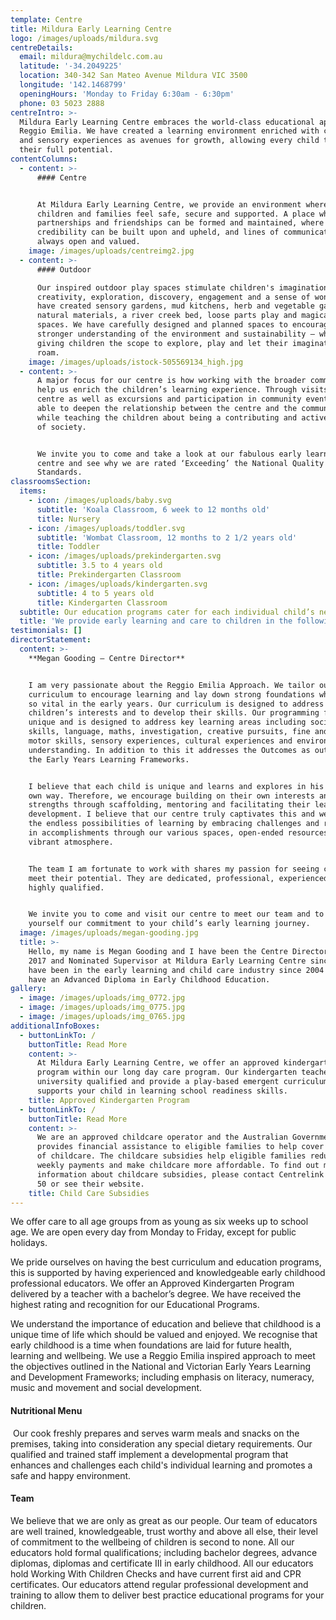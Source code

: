 ```yaml
---
template: Centre
title: Mildura Early Learning Centre
logo: /images/uploads/mildura.svg
centreDetails:
  email: mildura@mychildelc.com.au
  latitude: '-34.2049225'
  location: 340-342 San Mateo Avenue Mildura VIC 3500
  longitude: '142.1468799'
  openingHours: 'Monday to Friday 6:30am - 6:30pm'
  phone: 03 5023 2888
centreIntro: >-
  Mildura Early Learning Centre embraces the world-class educational approach,
  Reggio Emilia. We have created a learning environment enriched with creative
  and sensory experiences as avenues for growth, allowing every child to reach
  their full potential.
contentColumns:
  - content: >-
      #### Centre


      At Mildura Early Learning Centre, we provide an environment where both
      children and families feel safe, secure and supported. A place where
      partnerships and friendships can be formed and maintained, where trust and
      credibility can be built upon and upheld, and lines of communication are
      always open and valued.
    image: /images/uploads/centreimg2.jpg
  - content: >-
      #### Outdoor

      Our inspired outdoor play spaces stimulate children's imagination,
      creativity, exploration, discovery, engagement and a sense of wonder. We
      have created sensory gardens, mud kitchens, herb and vegetable gardens,
      natural materials, a river creek bed, loose parts play and magical play
      spaces. We have carefully designed and planned spaces to encourage a
      stronger understanding of the environment and sustainability – while
      giving children the scope to explore, play and let their imaginations
      roam.
    image: /images/uploads/istock-505569134_high.jpg
  - content: >-
      A major focus for our centre is how working with the broader community can
      help us enrich the children’s learning experience. Through visits to the
      centre as well as excursions and participation in community events, we are
      able to deepen the relationship between the centre and the community,
      while teaching the children about being a contributing and active member
      of society.


      We invite you to come and take a look at our fabulous early learning
      centre and see why we are rated ‘Exceeding’ the National Quality
      Standards.
classroomsSection:
  items:
    - icon: /images/uploads/baby.svg
      subtitle: 'Koala Classroom, 6 week to 12 months old'
      title: Nursery
    - icon: /images/uploads/toddler.svg
      subtitle: 'Wombat Classroom, 12 months to 2 1/2 years old'
      title: Toddler
    - icon: /images/uploads/prekindergarten.svg
      subtitle: 3.5 to 4 years old
      title: Prekindergarten Classroom
    - icon: /images/uploads/kindergarten.svg
      subtitle: 4 to 5 years old
      title: Kindergarten Classroom
  subtitle: Our education programs cater for each individual child’s needs.
  title: 'We provide early learning and care to children in the following classrooms:'
testimonials: []
directorStatement:
  content: >-
    **Megan Gooding – Centre Director**


    I am very passionate about the Reggio Emilia Approach. We tailor our
    curriculum to encourage learning and lay down strong foundations which are
    so vital in the early years. Our curriculum is designed to address the
    children’s interests and to develop their skills. Our programming format is
    unique and is designed to address key learning areas including social
    skills, language, maths, investigation, creative pursuits, fine and gross
    motor skills, sensory experiences, cultural experiences and environmental
    understanding. In addition to this it addresses the Outcomes as outlined in
    the Early Years Learning Frameworks.


    I believe that each child is unique and learns and explores in his or her
    own way. Therefore, we encourage building on their own interests and
    strengths through scaffolding, mentoring and facilitating their learning and
    development. I believe that our centre truly captivates this and we ignite
    the endless possibilities of learning by embracing challenges and rejoicing
    in accomplishments through our various spaces, open-ended resources and our
    vibrant atmosphere. 


    The team I am fortunate to work with shares my passion for seeing children
    meet their potential. They are dedicated, professional, experienced and
    highly qualified.


    We invite you to come and visit our centre to meet our team and to see for
    yourself our commitment to your child’s early learning journey.
  image: /images/uploads/megan-gooding.jpg
  title: >-
    Hello, my name is Megan Gooding and I have been the Centre Director since
    2017 and Nominated Supervisor at Mildura Early Learning Centre since 2007. I
    have been in the early learning and child care industry since 2004 and I
    have an Advanced Diploma in Early Childhood Education.
gallery:
  - image: /images/uploads/img_0772.jpg
  - image: /images/uploads/img_0775.jpg
  - image: /images/uploads/img_0765.jpg
additionalInfoBoxes:
  - buttonLinkTo: /
    buttonTitle: Read More
    content: >-
      At Mildura Early Learning Centre, we offer an approved kindergarten
      program within our long day care program. Our kindergarten teachers are
      university qualified and provide a play-based emergent curriculum that
      supports your child in learning school readiness skills. 
    title: Approved Kindergarten Program
  - buttonLinkTo: /
    buttonTitle: Read More
    content: >-
      We are an approved childcare operator and the Australian Government
      provides financial assistance to eligible families to help cover the cost
      of childcare. The childcare subsidies help eligible families reduce their
      weekly payments and make childcare more affordable. To find out more
      information about childcare subsidies, please contact Centrelink on 13 61
      50 or see their website. 
    title: Child Care Subsidies
---
```

We offer care to all age groups from as young as six weeks up to school age. We are open every day from Monday to Friday, except for public holidays.

We pride ourselves on having the best curriculum and education programs, this is supported by having experienced and knowledgeable early childhood professional educators. We offer an Approved Kindergarten Program delivered by a teacher with a bachelor’s degree. We have received the highest rating and recognition for our Educational Programs.

We understand the importance of education and believe that childhood is a unique time of life which should be valued and enjoyed. We recognise that early childhood is a time when foundations are laid for future health, learning and wellbeing. We use a Reggio Emilia inspired approach to meet the objectives outlined in the National and Victorian Early Years Learning and Development Frameworks; including emphasis on literacy, numeracy, music and movement and social development.

#### Nutritional Menu

 Our cook freshly prepares and serves warm meals and snacks on the premises, taking into consideration any special dietary requirements. Our qualified and trained staff implement a developmental program that enhances and challenges each child's individual learning and promotes a safe and happy environment.

#### Team

We believe that we are only as great as our people. Our team of educators are well trained, knowledgeable, trust worthy and above all else, their level of commitment to the wellbeing of children is second to none. All our educators hold formal qualifications; including bachelor degrees, advance diplomas, diplomas and certificate III in early childhood. All our educators hold Working With Children Checks and have current first aid and CPR certificates. Our educators attend regular professional development and training to allow them to deliver best practice educational programs for your children.
